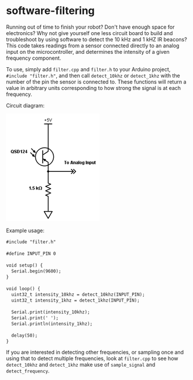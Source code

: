 # software-filtering

Running out of time to finish your robot? Don't have enough space for electronics? Why not give yourself one less circuit board to build and troubleshoot by using software to detect the 10 kHz and 1 kHZ IR beacons? This code takes readings from a sensor connected directly to an analog input on the microcontroller, and determines the intensity of a given frequency component.

To use, simply add `filter.cpp` and `filter.h` to your Arduino project, `#include "filter.h"`, and then call `detect_10khz` or `detect_1khz` with the number of the pin the sensor is connected to. These functions will return a value in arbitrary units corresponding to how strong the signal is at each frequency.

Circuit diagram:

![Circuit Diagram](schematic.png?raw=true)

Example usage:

    #include "filter.h"
    
    #define INPUT_PIN 0
    
    void setup() {
      Serial.begin(9600);
    }
    
    void loop() {
      uint32_t intensity_10khz = detect_10khz(INPUT_PIN);
      uint32_t intensity_1khz = detect_1khz(INPUT_PIN);
      
      Serial.print(intensity_10khz);
      Serial.print(' ');
      Serial.println(intensity_1khz);
    
      delay(50);
    }
    
If you are interested in detecting other frequencies, or sampling once and using that to detect multiple frequencies, look at `filter.cpp` to see how `detect_10khz` and `detect_1khz` make use of `sample_signal` and `detect_frequency`.
